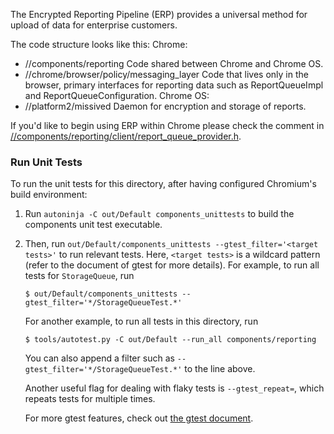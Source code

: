The Encrypted Reporting Pipeline (ERP) provides a universal method for upload of
data for enterprise customers.

The code structure looks like this:
Chrome:
  - //components/reporting
    Code shared between Chrome and Chrome OS.
  - //chrome/browser/policy/messaging_layer
    Code that lives only in the browser, primary interfaces for reporting data
    such as ReportQueueImpl and ReportQueueConfiguration.
Chrome OS:
  - //platform2/missived
    Daemon for encryption and storage of reports.

If you'd like to begin using ERP within Chrome please check the comment in
[//components/reporting/client/report_queue_provider.h](https:://chromium.googlesource.com/chromium/src/+/master/components/reporting/client/report_queue_provider.h#25).

### Run Unit Tests

To run the unit tests for this directory, after having configured Chromium's
build environment:

1. Run `autoninja -C out/Default components_unittests` to build the components
   unit test executable.

1. Then, run `out/Default/components_unittests --gtest_filter='<target tests>'`
   to run relevant tests. Here, `<target tests>` is a wildcard pattern (refer to
   the document of gtest for more details). For example, to run all tests for
   `StorageQueue`, run

       $ out/Default/components_unittests --gtest_filter='*/StorageQueueTest.*'

   For another example, to run all tests in this directory, run

       $ tools/autotest.py -C out/Default --run_all components/reporting

   You can also append a filter such as `--gtest_filter='*/StorageQueueTest.*'`
   to the line above.

   Another useful flag for dealing with flaky tests is `--gtest_repeat=`, which
   repeats tests for multiple times.

   For more gtest features, check out
   [the gtest document](https://google.github.io/googletest/advanced.html).
